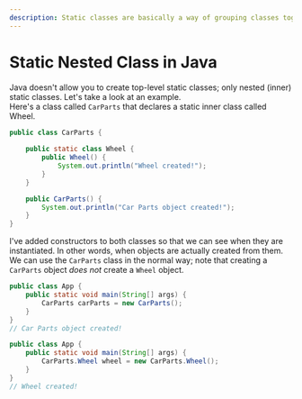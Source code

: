 ```yaml
---
description: Static classes are basically a way of grouping classes together in Java.
---
```


# Static Nested Class in Java

Java doesn't allow you to create top-level static classes; only nested \(inner\) static classes. Let's take a look at an example.  
Here's a class called `CarParts` that declares a static inner class called Wheel.

```java
public class CarParts {
    
    public static class Wheel {
        public Wheel() {
            System.out.println("Wheel created!");
        }
    }

    public CarParts() {
        System.out.println("Car Parts object created!");
    }
}
```

 I've added constructors to both classes so that we can see when they are instantiated. In other words, when objects are actually created from them. We can use the `CarParts` class in the normal way; note that creating a `CarParts` object _does not_ create a `Wheel` object.

```java
public class App {
    public static void main(String[] args) {
        CarParts carParts = new CarParts();
    }
}
// Car Parts object created!
```

```java
public class App {
    public static void main(String[] args) {
        CarParts.Wheel wheel = new CarParts.Wheel();
    }
}
// Wheel created!
```

